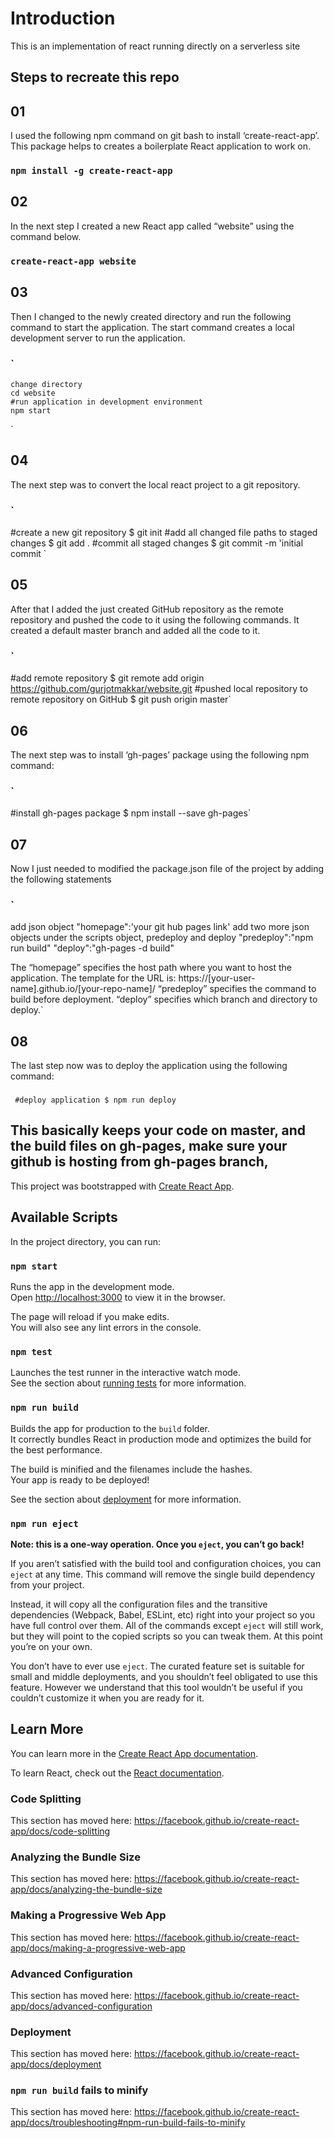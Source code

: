 # Introduction 

This is an implementation of react running directly on a serverless site

## Steps to recreate this repo
## 01
I used the following npm command on git bash to install ‘create-react-app’. This package helps to creates a boilerplate React application to work on.
### `npm install -g create-react-app`

## 02
In the next step I created a new React app called “website” using the command below.
### `create-react-app website`

## 03
Then I changed to the newly created directory and run the following command to start the application. The start command creates a local development server to run the application.

### ` 
    change directory
    cd website
    #run application in development environment
    npm start
 `
## 04
The next step was to convert the local react project to a git repository.
### ` 
#create a new git repository
$ git init
#add all changed file paths to staged changes
$ git add .
#commit all staged changes
$ git commit -m 'initial commit `

## 05
After that I added the just created GitHub repository as the remote repository and pushed the code to it using the following commands. It created a default master branch and added all the code to it.
### `
#add remote repository
$ git remote add origin https://github.com/gurjotmakkar/website.git
#pushed local repository to remote repository on GitHub
$ git push origin master`

## 06
The next step was to install ‘gh-pages’ package using the following npm command:
### `
#install gh-pages package
$ npm install --save gh-pages`

## 07
Now I just needed to modified the package.json file of the project by adding the following statements

### `
add json object "homepage":'your git hub pages link'
add two more json objects under the scripts object, predeploy and deploy
"predeploy":"npm run build"
"deploy":"gh-pages -d build"

The “homepage” specifies the host path where you want to host the application. 
The template for the URL is: 
https://[your-user-name].github.io/[your-repo-name]/
“predeploy” specifies the command to build before deployment.
“deploy” specifies which branch and directory to deploy.`
## 08
The last step now was to deploy the application using the following command:
### 
`
#deploy application
$ npm run deploy`

## This basically keeps your code on master, and the build files on gh-pages, make sure your github is hosting from gh-pages branch,

This project was bootstrapped with [Create React App](https://github.com/facebook/create-react-app).

## Available Scripts

In the project directory, you can run:

### `npm start`

Runs the app in the development mode.<br>
Open [http://localhost:3000](http://localhost:3000) to view it in the browser.

The page will reload if you make edits.<br>
You will also see any lint errors in the console.

### `npm test`

Launches the test runner in the interactive watch mode.<br>
See the section about [running tests](https://facebook.github.io/create-react-app/docs/running-tests) for more information.

### `npm run build`

Builds the app for production to the `build` folder.<br>
It correctly bundles React in production mode and optimizes the build for the best performance.

The build is minified and the filenames include the hashes.<br>
Your app is ready to be deployed!

See the section about [deployment](https://facebook.github.io/create-react-app/docs/deployment) for more information.

### `npm run eject`

**Note: this is a one-way operation. Once you `eject`, you can’t go back!**

If you aren’t satisfied with the build tool and configuration choices, you can `eject` at any time. This command will remove the single build dependency from your project.

Instead, it will copy all the configuration files and the transitive dependencies (Webpack, Babel, ESLint, etc) right into your project so you have full control over them. All of the commands except `eject` will still work, but they will point to the copied scripts so you can tweak them. At this point you’re on your own.

You don’t have to ever use `eject`. The curated feature set is suitable for small and middle deployments, and you shouldn’t feel obligated to use this feature. However we understand that this tool wouldn’t be useful if you couldn’t customize it when you are ready for it.

## Learn More

You can learn more in the [Create React App documentation](https://facebook.github.io/create-react-app/docs/getting-started).

To learn React, check out the [React documentation](https://reactjs.org/).

### Code Splitting

This section has moved here: https://facebook.github.io/create-react-app/docs/code-splitting

### Analyzing the Bundle Size

This section has moved here: https://facebook.github.io/create-react-app/docs/analyzing-the-bundle-size

### Making a Progressive Web App

This section has moved here: https://facebook.github.io/create-react-app/docs/making-a-progressive-web-app

### Advanced Configuration

This section has moved here: https://facebook.github.io/create-react-app/docs/advanced-configuration

### Deployment

This section has moved here: https://facebook.github.io/create-react-app/docs/deployment

### `npm run build` fails to minify

This section has moved here: https://facebook.github.io/create-react-app/docs/troubleshooting#npm-run-build-fails-to-minify
